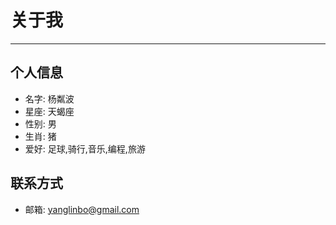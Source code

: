 # 关于我

***

## 个人信息

- 名字: 杨粼波
- 星座: 天蝎座
- 性别: 男
- 生肖: 猪
- 爱好: 足球,骑行,音乐,编程,旅游

## 联系方式

- 邮箱: <yanglinbo@gmail.com>
